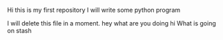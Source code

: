 Hi this is my first repository
I will write some python program

I will delete this file in a moment.
hey what are you doing
hi
What is going on
stash
